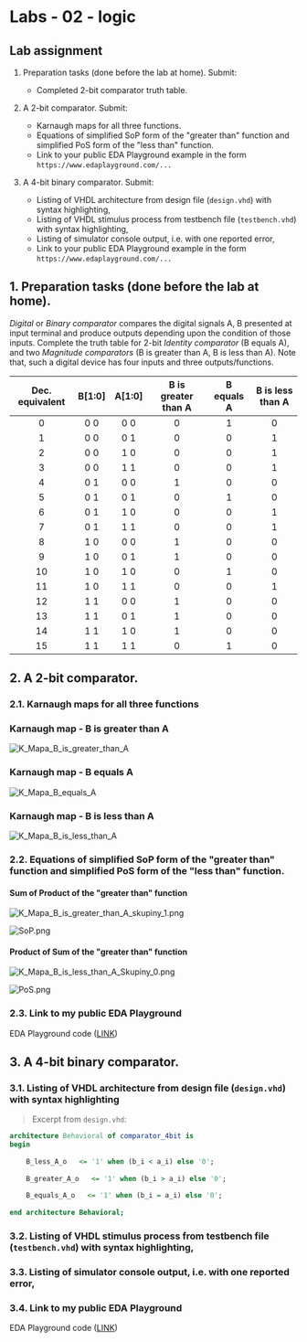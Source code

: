 # Labs - 02 - logic

## Lab assignment

1. Preparation tasks (done before the lab at home). Submit:
   * Completed 2-bit comparator truth table.

2. A 2-bit comparator. Submit:
   * Karnaugh maps for all three functions.
   * Equations of simplified SoP form of the "greater than" function and simplified PoS form of the "less than" function.
   * Link to your public EDA Playground example in the form `https://www.edaplayground.com/...`

3. A 4-bit binary comparator. Submit:
    * Listing of VHDL architecture from design file (`design.vhd`) with syntax highlighting,
    * Listing of VHDL stimulus process from testbench file (`testbench.vhd`) with syntax highlighting,
    * Listing of simulator console output, i.e. with one reported error,
    * Link to your public EDA Playground example in the form `https://www.edaplayground.com/...`


## 1. Preparation tasks (done before the lab at home).

*Digital* or *Binary comparator* compares the digital signals A, B presented at input terminal and produce outputs depending upon the condition of those inputs. Complete the truth table for 2-bit *Identity comparator* (B equals A), and two *Magnitude comparators* (B is greater than A, B is less than A). Note that, such a digital device has four inputs and three outputs/functions.

| **Dec. equivalent** | **B[1:0]** | **A[1:0]** | **B is greater than A** | **B equals A** | **B is less than A** |
| :-: | :-: | :-: | :-: | :-: | :-: |
| 0 | 0 0 | 0 0 | 0 | 1 | 0 |
| 1 | 0 0 | 0 1 | 0 | 0 | 1 |
| 2 | 0 0 | 1 0 | 0 | 0 | 1 |
| 3 | 0 0 | 1 1 | 0 | 0 | 1 |
| 4 | 0 1 | 0 0 | 1 | 0 | 0 |
| 5 | 0 1 | 0 1 | 0 | 1 | 0 |
| 6 | 0 1 | 1 0 | 0 | 0 | 1 |
| 7 | 0 1 | 1 1 | 0 | 0 | 1 |
| 8 | 1 0 | 0 0 | 1 | 0 | 0 |
| 9 | 1 0 | 0 1 | 1 | 0 | 0 |
| 10 | 1 0 | 1 0 | 0 | 1 | 0 |
| 11 | 1 0 | 1 1 | 0 | 0 | 1 |
| 12 | 1 1 | 0 0 | 1 | 0 | 0 |
| 13 | 1 1 | 0 1 | 1 | 0 | 0 |
| 14 | 1 1 | 1 0 | 1 | 0 | 0 |
| 15 | 1 1 | 1 1 | 0 | 1 | 0 |

## 2. A 2-bit comparator.

### 2.1. Karnaugh maps for all three functions

### Karnaugh map - B is greater than A

![K_Mapa_B_is_greater_than_A](Images/K_Mapa_B_is_greater_than_A.png)

### Karnaugh map - B equals A

![K_Mapa_B_equals_A](Images/K_Mapa_B_equals_A.png)

### Karnaugh map - B is less than A

![K_Mapa_B_is_less_than_A](Images/K_Mapa_B_is_less_than_A.png)

### 2.2. Equations of simplified SoP form of the "greater than" function and simplified PoS form of the "less than" function.

#### Sum of Product of the "greater than" function

![K_Mapa_B_is_greater_than_A_skupiny_1.png](Images/K_Mapa_B_is_greater_than_A_skupiny_1.png)

![SoP.png](Images/SoP.png)

#### Product of Sum of the "greater than" function

![K_Mapa_B_is_less_than_A_Skupiny_0.png](Images/K_Mapa_B_is_less_than_A_Skupiny_0.png)

![PoS.png](Images/PoS.png)

### 2.3. Link to my public EDA Playground 

EDA Playground code ([LINK](https://www.edaplayground.com/x/kAMu))

## 3. A 4-bit binary comparator.

### 3.1. Listing of VHDL architecture from design file (`design.vhd`) with syntax highlighting

> Excerpt from `design.vhd`:
```vhdl
architecture Behavioral of comparator_4bit is
begin
	
    B_less_A_o   <= '1' when (b_i < a_i) else '0';
    
    B_greater_A_o   <= '1' when (b_i > a_i) else '0';
    
    B_equals_A_o   <= '1' when (b_i = a_i) else '0';
    
end architecture Behavioral;

```

### 3.2. Listing of VHDL stimulus process from testbench file (`testbench.vhd`) with syntax highlighting,

### 3.3. Listing of simulator console output, i.e. with one reported error,

### 3.4. Link to my public EDA Playground 

EDA Playground code ([LINK](https://www.edaplayground.com/x/wfKF))

